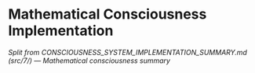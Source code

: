 # Mathematical Consciousness Implementation

*Split from CONSCIOUSNESS_SYSTEM_IMPLEMENTATION_SUMMARY.md (src/7/) — Mathematical consciousness summary*

<!-- (Insert Mathematical Consciousness Implementation section content here) --> 